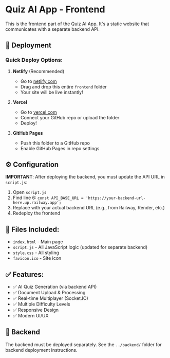 # Quiz AI App - Frontend

This is the frontend part of the Quiz AI App. It's a static website that communicates with a separate backend API.

## 🚀 Deployment

### Quick Deploy Options:

1. **Netlify** (Recommended)
   - Go to [netlify.com](https://netlify.com)
   - Drag and drop this entire `frontend` folder
   - Your site will be live instantly!

2. **Vercel**
   - Go to [vercel.com](https://vercel.com)
   - Connect your GitHub repo or upload the folder
   - Deploy!

3. **GitHub Pages**
   - Push this folder to a GitHub repo
   - Enable GitHub Pages in repo settings

## ⚙️ Configuration

**IMPORTANT**: After deploying the backend, you must update the API URL in `script.js`:

1. Open `script.js`
2. Find line 6: `const API_BASE_URL = 'https://your-backend-url-here.up.railway.app';`
3. Replace with your actual backend URL (e.g., from Railway, Render, etc.)
4. Redeploy the frontend

## 📁 Files Included:

- `index.html` - Main page
- `script.js` - All JavaScript logic (updated for separate backend)
- `style.css` - All styling
- `favicon.ico` - Site icon

## ✅ Features:

- ✅ AI Quiz Generation (via backend API)
- ✅ Document Upload & Processing
- ✅ Real-time Multiplayer (Socket.IO)
- ✅ Multiple Difficulty Levels
- ✅ Responsive Design
- ✅ Modern UI/UX

## 🔗 Backend

The backend must be deployed separately. See the `../backend/` folder for backend deployment instructions.
